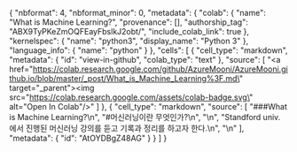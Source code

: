 {
  "nbformat": 4,
  "nbformat_minor": 0,
  "metadata": {
    "colab": {
      "name": "What is Machine Learning?",
      "provenance": [],
      "authorship_tag": "ABX9TyPKeZmOQFEayFbslkJ2obt/",
      "include_colab_link": true
    },
    "kernelspec": {
      "name": "python3",
      "display_name": "Python 3"
    },
    "language_info": {
      "name": "python"
    }
  },
  "cells": [
    {
      "cell_type": "markdown",
      "metadata": {
        "id": "view-in-github",
        "colab_type": "text"
      },
      "source": [
        "<a href=\"https://colab.research.google.com/github/AzureMooni/AzureMooni.github.io/blob/master/_post/What_is_Machine_Learning%3F.md\" target=\"_parent\"><img src=\"https://colab.research.google.com/assets/colab-badge.svg\" alt=\"Open In Colab\"/></a>"
      ]
    },
    {
      "cell_type": "markdown",
      "source": [
        "###What is Machine Learning?\n",
        "#머신러닝이란 무엇인가?\n",
        "\n",
        "Standford univ. 에서 진행된 머신러닝 강의를 듣고 기록과 정리를 하고자 한다.\n",
        "\n"
      ],
      "metadata": {
        "id": "AtOYDBgZ48AG"
      }
    }
  ]
}